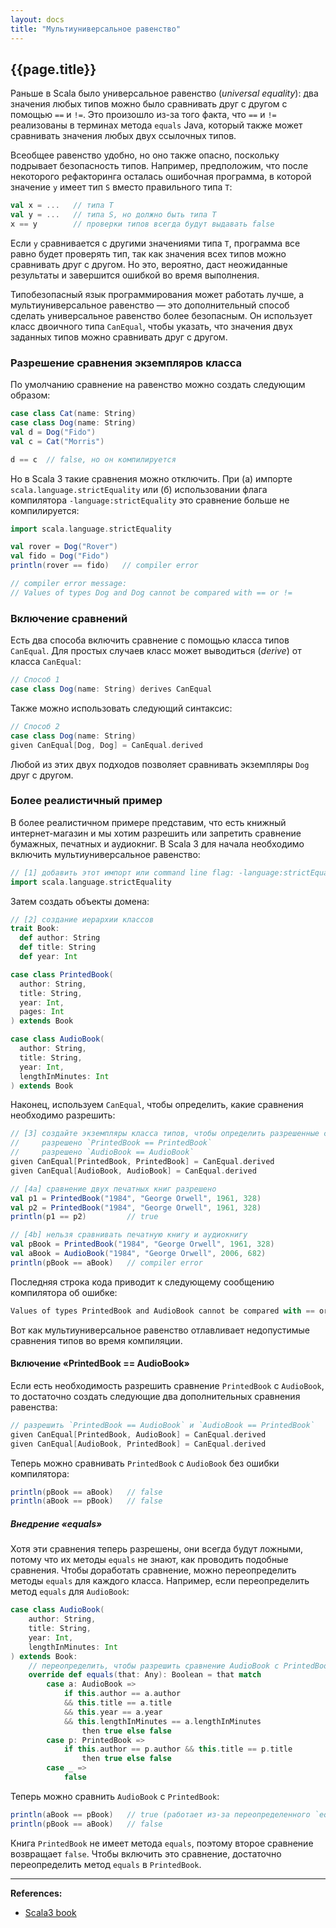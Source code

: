 ```yaml
---
layout: docs
title: "Мультиуниверсальное равенство"
---
```


## {{page.title}}

Раньше в Scala было универсальное равенство (_universal equality_): 
два значения любых типов можно было сравнивать друг с другом с помощью `==` и `!=`. 
Это произошло из-за того факта, что `==` и `!=` реализованы в терминах метода `equals` Java, 
который также может сравнивать значения любых двух ссылочных типов.

Всеобщее равенство удобно, но оно также опасно, поскольку подрывает безопасность типов. 
Например, предположим, что после некоторого рефакторинга осталась ошибочная программа, 
в которой значение `y` имеет тип `S` вместо правильного типа `T`:

```scala
val x = ...   // типа T
val y = ...   // типа S, но должно быть типа T
x == y        // проверки типов всегда будут выдавать false
```

Если `y` сравнивается с другими значениями типа `T`, программа все равно будет проверять тип, 
так как значения всех типов можно сравнивать друг с другом. 
Но это, вероятно, даст неожиданные результаты и завершится ошибкой во время выполнения.

Типобезопасный язык программирования может работать лучше, 
а мультиуниверсальное равенство — это дополнительный способ сделать универсальное равенство более безопасным. 
Он использует класс двоичного типа `CanEqual`, чтобы указать, 
что значения двух заданных типов можно сравнивать друг с другом.


### Разрешение сравнения экземпляров класса

По умолчанию сравнение на равенство можно создать следующим образом:

```scala
case class Cat(name: String)
case class Dog(name: String)
val d = Dog("Fido")
val c = Cat("Morris")

d == c  // false, но он компилируется
```

Но в Scala 3 такие сравнения можно отключить. 
При (а) импорте `scala.language.strictEquality` 
или (б) использовании флага компилятора `-language:strictEquality` это сравнение больше не компилируется:

```scala
import scala.language.strictEquality

val rover = Dog("Rover")
val fido = Dog("Fido")
println(rover == fido)   // compiler error

// compiler error message:
// Values of types Dog and Dog cannot be compared with == or !=
```

### Включение сравнений

Есть два способа включить сравнение с помощью класса типов `CanEqual`. 
Для простых случаев класс может выводиться (_derive_) от класса `CanEqual`:

```scala
// Способ 1
case class Dog(name: String) derives CanEqual
```

Также можно использовать следующий синтаксис:

```scala
// Способ 2
case class Dog(name: String)
given CanEqual[Dog, Dog] = CanEqual.derived
```

Любой из этих двух подходов позволяет сравнивать экземпляры `Dog` друг с другом.


### Более реалистичный пример

В более реалистичном примере представим, что есть книжный интернет-магазин 
и мы хотим разрешить или запретить сравнение бумажных, печатных и аудиокниг. 
В Scala 3 для начала необходимо включить мультиуниверсальное равенство:

```scala
// [1] добавить этот импорт или command line flag: -language:strictEquality
import scala.language.strictEquality
```

Затем создать объекты домена:

```scala
// [2] создание иерархии классов
trait Book:
  def author: String
  def title: String
  def year: Int

case class PrintedBook(
  author: String,
  title: String,
  year: Int,
  pages: Int
) extends Book

case class AudioBook(
  author: String,
  title: String,
  year: Int,
  lengthInMinutes: Int
) extends Book
```

Наконец, используем `CanEqual`, чтобы определить, какие сравнения необходимо разрешить:

```scala
// [3] создайте экземпляры класса типов, чтобы определить разрешенные сравнения.
//     разрешено `PrintedBook == PrintedBook`
//     разрешено `AudioBook == AudioBook`
given CanEqual[PrintedBook, PrintedBook] = CanEqual.derived
given CanEqual[AudioBook, AudioBook] = CanEqual.derived

// [4a] сравнение двух печатных книг разрешено
val p1 = PrintedBook("1984", "George Orwell", 1961, 328)
val p2 = PrintedBook("1984", "George Orwell", 1961, 328)
println(p1 == p2)         // true

// [4b] нельзя сравнивать печатную книгу и аудиокнигу
val pBook = PrintedBook("1984", "George Orwell", 1961, 328)
val aBook = AudioBook("1984", "George Orwell", 2006, 682)
println(pBook == aBook)   // compiler error
```

Последняя строка кода приводит к следующему сообщению компилятора об ошибке:

```scala
Values of types PrintedBook and AudioBook cannot be compared with == or !=
```

Вот как мультиуниверсальное равенство отлавливает недопустимые сравнения типов во время компиляции.

#### Включение «PrintedBook == AudioBook»

Если есть необходимость разрешить сравнение `PrintedBook` с `AudioBook`, 
то достаточно создать следующие два дополнительных сравнения равенства:

```scala
// разрешить `PrintedBook == AudioBook` и `AudioBook == PrintedBook`
given CanEqual[PrintedBook, AudioBook] = CanEqual.derived
given CanEqual[AudioBook, PrintedBook] = CanEqual.derived
```

Теперь можно сравнивать `PrintedBook` с `AudioBook` без ошибки компилятора:

```scala
println(pBook == aBook)   // false
println(aBook == pBook)   // false
```

##### Внедрение «equals»

Хотя эти сравнения теперь разрешены, они всегда будут ложными, 
потому что их методы `equals` не знают, как проводить подобные сравнения. 
Чтобы доработать сравнение, можно переопределить методы `equals` для каждого класса. 
Например, если переопределить метод `equals` для `AudioBook`:

```scala
case class AudioBook(
    author: String,
    title: String,
    year: Int,
    lengthInMinutes: Int
) extends Book:
    // переопределить, чтобы разрешить сравнение AudioBook с PrintedBook
    override def equals(that: Any): Boolean = that match
        case a: AudioBook =>
            if this.author == a.author
            && this.title == a.title
            && this.year == a.year
            && this.lengthInMinutes == a.lengthInMinutes
                then true else false
        case p: PrintedBook =>
            if this.author == p.author && this.title == p.title
                then true else false
        case _ =>
            false
```

Теперь можно сравнить `AudioBook` с `PrintedBook`:

```scala
println(aBook == pBook)   // true (работает из-за переопределенного `equals` в `AudioBook`)
println(pBook == aBook)   // false
```

Книга `PrintedBook` не имеет метода `equals`, поэтому второе сравнение возвращает `false`. 
Чтобы включить это сравнение, достаточно переопределить метод `equals` в `PrintedBook`.


---

**References:**
- [Scala3 book](https://docs.scala-lang.org/scala3/book/ca-multiversal-equality.html)
